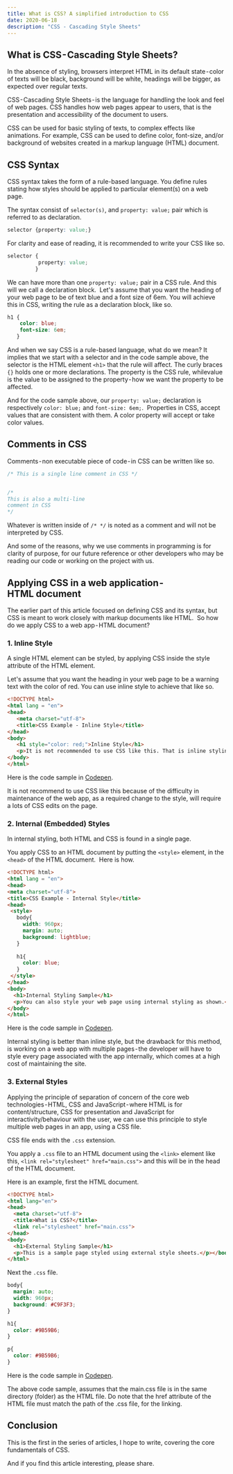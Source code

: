 ```yaml
---
title: What is CSS? A simplified introduction to CSS
date: 2020-06-18
description: "CSS - Cascading Style Sheets"
---
```


## What is CSS - Cascading Style Sheets?

In the absence of styling, browsers interpret HTML in its default state - color of texts will be black, background will be white, headings will be bigger, as expected over regular texts.

CSS - Cascading Style Sheets - is the language for handling the look and feel of web pages. CSS handles how web pages appear to users, that is the presentation and accessibility of the document to users. 

CSS can be used for basic styling of texts, to complex effects like animations. For example, CSS can be used to define color, font-size, and/or background of websites created in a markup language (HTML) document.

## CSS Syntax

CSS syntax takes the form of a rule-based language. You define rules stating how styles should be applied to particular element(s) on a web page.

The syntax consist of `selector(s)`, and `property: value;` pair which is referred to as declaration.

```css
selector {property: value;}
```

For clarity and ease of reading, it is recommended to write your CSS like so.

```css
selector {
          property: value;
         }
```

We can have more than one `property: value;` pair in a CSS rule. And this will we call a declaration block. 
Let's assume that you want the heading of your web page to be of text blue and a font size of 6em. You will achieve this in CSS, writing the rule as a declaration block, like so.

```css
h1 {
    color: blue;
    font-size: 6em;
   }
```

And when we say CSS is a rule-based language, what do we mean? It implies that we start with a selector and in the code sample above, the selector is the HTML element `<h1>` that the rule will affect. The curly braces `{}` holds one or more declarations. The property is the CSS rule, whilevalue is the value to be assigned to the property - how we want the property to be affected.

And for the code sample above, our `property: value;` declaration is respectively `color: blue;` and `font-size: 6em;`. 
Properties in CSS, accept values that are consistent with them. A color property will accept or take color values.

## Comments in CSS
Comments - non executable piece of code - in CSS can be written like so.

```css
/* This is a single line comment in CSS */


/* 
This is also a multi-line
comment in CSS
*/
```
Whatever is written inside of `/* */` is noted as a comment and will not be interpreted by CSS. 

And some of the reasons, why we use comments in programming is for clarity of purpose, for our future reference or other developers who may be reading our code or working on the project with us.

## Applying CSS in a web application - HTML document

The earlier part of this article focused on defining CSS and its syntax, but CSS is meant to work closely with markup documents like HTML. 
So how do we apply CSS to a web app - HTML document?

### 1. Inline Style

A single HTML element can be styled, by applying CSS inside the style  attribute of the HTML element. 

Let's assume that you want the heading in your web page to be a warning text with the color of red. You can use inline style to achieve that like so.

```html
<!DOCTYPE html>
<html lang = "en">
<head>
   <meta charset="utf-8">
   <title>CSS Example - Inline Style</title>
</head>
<body>
   <h1 style="color: red;">Inline Style</h1>
   <p>It is not recommended to use CSS like this. That is inline styling</p>
</body>
</html>
```

Here is the code sample in [Codepen](https://codepen.io/freeborncharles/pen/eYJBGLg).

It is not recommend to use CSS like this because of the difficulty in maintenance of the web app, as a required change to the style, will require a lots of CSS edits on the page.

### 2. Internal (Embedded) Styles

In internal styling, both HTML and CSS is found in a single page. 

You apply CSS to an HTML document by putting the `<style>` element, in the `<head>` of the HTML document. 
Here is how.

```html
<!DOCTYPE html>
<html lang = "en">
<head>
<meta charset="utf-8">
<title>CSS Example - Internal Style</title>
<head>
 <style>
   body{
     width: 960px;
     margin: auto;
     background: lightblue;
   }
  
   h1{
     color: blue;
   }
 </style>
</head>
<body>
  <h1>Internal Styling Sample</h1>
  <p>You can also style your web page using internal styling as shown.</p>
</body>
</html>
```

Here is the code sample in [Codepen](https://codepen.io/freeborncharles/pen/gOPLXYN).

Internal styling is better than inline style, but the drawback for this method, is working on a web app with multiple pages - the developer will have to style every page associated with the app internally, which comes at a high cost of maintaining the site.

### 3. External Styles

Applying the principle of separation of concern of the core web technologies - HTML, CSS and JavaScript - where HTML is for content/structure, CSS for presentation and JavaScript for interactivity/behaviour with the user, we can use this principle to style multiple web pages in an app, using a CSS file.

CSS file ends with the `.css` extension.

You apply a `.css` file to an HTML document using the `<link>` element like this, `<link rel="stylesheet" href="main.css">` and this will be in the head of the HTML document. 

Here is an example, first the HTML document.

```html
<!DOCTYPE html>
<html lang="en">
<head>
  <meta charset="utf-8">
  <title>What is CSS?</title>
  <link rel="stylesheet" href="main.css">
</head>
<body>
  <h1>External Styling Sample</h1>
  <p>This is a sample page styled using external style sheets.</p></body>
</html>
```

Next the `.css` file.

```css
body{
  margin: auto;
  width: 960px;
  background: #C9F3F3;
}

h1{
  color: #9B59B6;
}

p{
  color: #9B59B6;
}
```

Here is the code sample in [Codepen](https://codepen.io/freeborncharles/pen/KKVNyjQ).

The above code sample, assumes that the main.css file is in the same directory (folder) as the HTML file. Do note that the href attribute of the HTML file must match the path of the .css file, for the linking.

## Conclusion

This is the first in the series of articles, I hope to write, covering the core fundamentals of CSS. 

And if you find this article interesting, please share.


